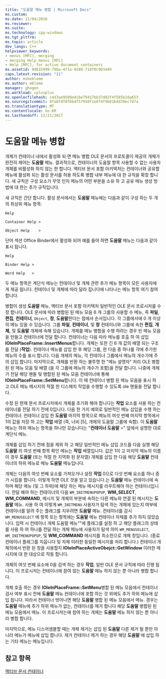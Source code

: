 ```yaml
---
title: "도움말 메뉴 병합 | Microsoft Docs"
ms.custom: 
ms.date: 11/04/2016
ms.reviewer: 
ms.suite: 
ms.technology: cpp-windows
ms.tgt_pltfrm: 
ms.topic: article
dev_langs: C++
helpviewer_keywords:
- menus [MFC], merging
- merging Help menus [MFC]
- Help [MFC], for active document containers
ms.assetid: 9d615999-79ba-471a-9288-718f0c903d49
caps.latest.revision: "11"
author: mikeblome
ms.author: mblome
manager: ghogen
ms.workload: cplusplus
ms.openlocfilehash: c4d3ae9509edcbe79417bb37d02f4f585b2da653
ms.sourcegitcommit: 8fa8fdf0fbb4f57950f1e8f4f9b81b4d39ec7d7a
ms.translationtype: MT
ms.contentlocale: ko-KR
ms.lasthandoff: 12/21/2017
---
```

# <a name="help-menu-merging"></a>도움말 메뉴 병합
개체가 컨테이너 내에서 활성화 되 면 메뉴 병합 OLE 문서의 프로토콜이 제공의 개체가 완전히 제어는 **도움말** 메뉴. 결과적으로, 컨테이너의 도움말 항목 사용할 수 없는 사용자 개체를 비활성화 하지 않는 한 합니다. 액티브 문서 포함 아키텍처는 컨테이너와 공유할 메뉴에 활성화 되는 활성 문서를 허용 하도록 병합 내부 메뉴에 대 한 규칙을 확장 합니다. 새 규칙은 구성 요소가 무엇 인지 메뉴의 어떤 부분을 소유 하 고 공유 메뉴 생성 방법에 대 한는 추가 규칙입니다.  
  
 새 규칙은 간단 합니다. 활성 문서에서는 **도움말** 메뉴에는 다음과 같이 구성 하는 두 개의 최상위 메뉴 항목:  
  
 `Help`  
  
 `Container Help >`  
  
 `Object Help    >`  
  
 단어 섹션 Office Binder에서 활성화 되어 예를 들어 하면 **도움말** 메뉴는 다음과 같이 표시 됩니다.  
  
 `Help`  
  
 `Binder Help >`  
  
 `Word Help   >`  
  
 두 메뉴 항목은 계단식 메뉴는 컨테이너 및 개체 관련 추가 메뉴 항목이 모든 사용자에 게 제공 됩니다. 컨테이너 및 개체에 따라 달라 집니다에 나타나는 메뉴 항목 여기 참여 합니다.  
  
 병합이 생성 **도움말** 메뉴, 액티브 문서 포함 아키텍처 일반적인 OLE 문서 프로시저를 수정 합니다. OLE 문서에 따라 병합된 된 메뉴 모음 6 개 그룹의 사용할 수 메뉴, 즉 **파일**, **편집**, **컨테이너**, `Object`, **창**, **도움말**한다는 점에서 순서입니다. 각 그룹에서에 0 개 이상의 메뉴 있을 수 있습니다. 그룹 **파일**, **컨테이너**, 및 **창** 컨테이너와 그룹에 속한 **편집**, **개체,** 및 **도움말** 개체에 속해 있습니다. 개체를 메뉴 병합을 수행 하려는 경우 빈 메뉴 모음을 만들고 컨테이너에 전달 합니다. 컨테이너는 다음 따라 메뉴를 호출 하 여 삽입 **IOleInPlaceFrame::InsertMenus**합니다. 개체는 또한 긴 6 개 값의 배열 되는 구조를 전달 (**작업**). 컨테이너 메뉴를 삽입 한 후 해당 그룹, 한 다음 중 하나를 각에 추가한 메뉴의 수를 표시 합니다. 다음 개체의 메뉴, 각 컨테이너 그룹에서 메뉴의 개수가에 주의 삽입 합니다. 마지막으로, 개체를 반환 하는 불투명 한 "메뉴 설명자" 처리 OLE 병합된 된 메뉴 모음 및 배열 (을 각 그룹에 메뉴의 개수가 포함)을 전달 합니다. 나중에 개체가 전달 해당 핸들 및 병합된 된 메뉴 모음 컨테이너에 통해 **IOleInPlaceFrame::SetMenu**합니다. 이 때 컨테이너 병합 된 메뉴 모음을 표시 하 고 OLE 메뉴 메시지의 적절 한 디스패치 작업을 수행할 수 있도록 ole 핸들을 전달 합니다.  
  
 수정 된 현재 문서 프로시저에서 개체를 초기화 해야 합니다는 **작업** 요소를 사용 하는 컨테이너를 전달 하기 전에 0입니다. 다음 한 가지 예외로 일반적인 메뉴 삽입을 수행 하는 컨테이너: 컨테이너 삽입 한 **도움말** 마지막 항목으로 메뉴의 여섯 번째 마지막 항목에서 1의 값을 저장 하 고는 **작업** 배열 (즉, 너비 [5], 개체의 도움말 그룹에 속함). 이 **도움말** 메뉴는 하위 메뉴는 항목을 하나만 갖습니다는 "**컨테이너 도움말** >" 앞에서 설명한 대로 계단식 메뉴.  
  
 개체를 삽입 하기 전에 점을 제외 하 고 해당 일반적인 메뉴 삽입 코드를 다음 실행 해당 **도움말** 의 여섯 번째 항목 확인 메뉴는 **작업** 배열입니다. 값은 1이 고 마지막 메뉴의 이름이 경우 **도움말** (또는 적절 한 지역화 된 문자열) 개체를 삽입 한 다음 해당 **도움말** 컨테이너의 하위 메뉴로 메뉴 **도움말** 메뉴입니다.  
  
 개체는 다음의 여섯 번째 요소를 가져오거나 설정 **작업** 0으로 다섯 번째 요소를 하나 증가 시킴을 합니다. 이렇게 하면 OLE 것을 알고 있습니다.는 **도움말** 메뉴 컨테이너에 속하며 해당 메뉴 (및 그 하위)에 해당 하는 메뉴 메시지를 라우트해야 하는 컨테이너입니다. 전달 해야 하는 컨테이너의 다음 `WM_INITMENUPOPUP`, **WM_SELECT**, **WM_COMMAND**, 메시지 및 개체의 부분에 속하는 다른 메뉴와 연결 된 메시지는 **도움말**  메뉴. 사용 하 여 이렇게 `WM_INITMENU` 사용자가 탐색 하는 개체에 있는지 여부에 컨테이너를 알려 주는 플래그를 지우려면 **도움말** 메뉴. 컨테이너를 감시 `WM_MENUSELECT` 에 항목 또는 항목에는 **도움말** 메뉴 컨테이너 자체를 추가 하지 않았습니다. 입력 시 컨테이너 개체 도움말 메뉴""에 플래그를 설정 하 고 해당 플래그의 상태를 사용 하 여 하나를 전달 하는 개체 메뉴에 사용자가 탐색 의미 `WM_MENUSELECT`, `WM_INITMENUPOPUP`, 및 **WM_COMMAND** 메시지를 최소한으로 개체 창입니다. (종료 컨테이너 플래그를 지웁니다 및 자체 이러한 동일한 메시지를 처리 합니다.) 컨테이너 개체의에서 반환 된 창을 사용할지 **IOleInPlaceActiveObejct::GetWindow** 이러한 메시지에 대 한 대상으로 작동 합니다.  
  
 개체의 여섯 번째 요소에 0을 검색 하는 경우 **작업**, 일반 OLE 문서 규칙에 따라 진행 됩니다. 이 프로시저는 컨테이너에 참여 않는 **도움말** 메뉴 하지 않는 뿐 아니라 병합 합니다.  
  
 개체 호출 하는 경우 **IOleInPlaceFrame::SetMenu**병합 된 메뉴 모음에서 컨테이너 검사 여부 표시 전에 **도움말** 메뉴 컨테이너에 포함 하는 것 외에도 추가 하위 메뉴에 삽입 됩니다. 따라서 컨테이너 벗어나면 해당 **도움말** 병합 된 메뉴 모음에서 메뉴. 경우는 **도움말** 메뉴에 추가 하위 메뉴가 없는, 컨테이너를 제거 합니다 해당 **도움말** 병합된 된 메뉴 모음에서 메뉴. 이 프로시저는에 참여 하는 개체는 **도움말** 메뉴 하지 않는 뿐 아니라 병합 합니다.  
  
 마지막으로, 메뉴 디스어셈블할 때는 개체 제거는 삽입 된 **도움말** 다른 제거 될 뿐만 아니라 메뉴가 메뉴에 삽입 합니다. 제거 컨테이너 제거 하는 경우 해당 **도움말** 에 삽입 하는 기타 메뉴는 메뉴입니다.  
  
## <a name="see-also"></a>참고 항목  
 [액티브 문서 컨테이너](../mfc/active-document-containers.md)

